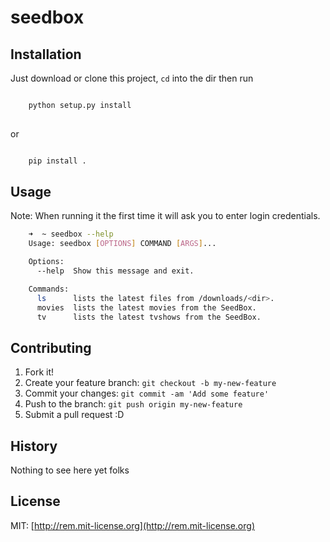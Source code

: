 
# seedbox

## Installation

Just download or clone this project, `cd` into the dir then run

``` bash 

    python setup.py install
   
```

or 

``` bash

    pip install .

```

## Usage
Note: When running it the first time it will ask you to enter login credentials.
``` bash
    ➜  ~ seedbox --help
    Usage: seedbox [OPTIONS] COMMAND [ARGS]...

    Options:
      --help  Show this message and exit.

    Commands:
      ls      lists the latest files from /downloads/<dir>.
      movies  lists the latest movies from the SeedBox.
      tv      lists the latest tvshows from the SeedBox.
```

## Contributing

1. Fork it!
2. Create your feature branch: `git checkout -b my-new-feature`
3. Commit your changes: `git commit -am 'Add some feature'`
4. Push to the branch: `git push origin my-new-feature`
5. Submit a pull request :D

## History

Nothing to see here yet folks

## License

MIT: [http://rem.mit-license.org](http://rem.mit-license.org)